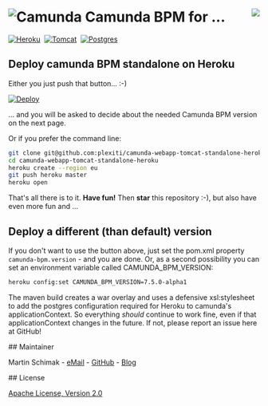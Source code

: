 # ![Camunda](http://plexiti.github.io/camunda-webapp-tomcat-standalone-heroku/resources/images/camunda.png)&nbsp;Camunda BPM for ... <a href="https://heroku.com/deploy"><img align="right" src="https://www.herokucdn.com/deploy/button.png"/></a>

[![Heroku](http://plexiti.github.io/camunda-webapp-tomcat-standalone-heroku/resources/images/heroku.png)][heroku]&nbsp;
[![Tomcat](http://plexiti.github.io/camunda-webapp-tomcat-standalone-heroku/resources/images/tomcat.svg)][tomcat]&nbsp;
[![Postgres](http://plexiti.github.io/camunda-webapp-tomcat-standalone-heroku/resources/images/postgresql.svg)][postgres]

## Deploy camunda BPM standalone on Heroku
 
Either you just push that button... :-)

[![Deploy](https://www.herokucdn.com/deploy/button.png)](https://heroku.com/deploy)

... and you will be asked to decide about the needed Camunda BPM version on the next page.

Or if you prefer the command line:

```bash
git clone git@github.com:plexiti/camunda-webapp-tomcat-standalone-heroku.git
cd camunda-webapp-tomcat-standalone-heroku
heroku create --region eu
git push heroku master
heroku open
``` 
That's all there is to it. **Have fun!** Then **star** this repository :-), but also have even more fun and ...

## Deploy a different (than default) version

If you don't want to use the button above, just set the pom.xml property `camunda-bpm.version` - and you 
are done. Or, as a second possibility you can set an environment variable called CAMUNDA_BPM_VERSION:

```bash
heroku config:set CAMUNDA_BPM_VERSION=7.5.0-alpha1
```

The maven build creates a war overlay and uses a defensive xsl:stylesheet to add the postgres 
configuration required for Heroku to camunda's applicationContext. So everything 
*should* continue to work fine, even if that applicationContext changes in the future. If not, please 
report an issue here at GitHub!

<a name="maintainer"/>
## Maintainer

Martin Schimak - [eMail](mailto:martin.schimak@plexiti.com) - [GitHub](https://github.com/martinschimak) - [Blog][plexiti]

<a name="license"/>
## License

[Apache License, Version 2.0][apache-license]

[heroku]: http://www.heroku.com
[tomcat]: http://tomcat.apache.org
[postgres]: http://www.postgresql.org
[plexiti]: http://plexiti.com
[apache-license]: http://www.apache.org/licenses/LICENSE-2.0.html
